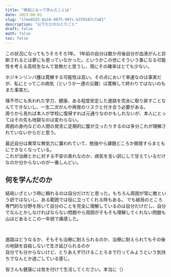 ```yaml
---
title: "病気になって学んだことは"
date: 2023-06-01
slug: "17ee0525-8a18-4075-997c-b370187c7a81"
description: "以下ただのひとりごと"
draft: false
math: false
toc: false
---
```


この状況になってもうそろそろ1年。
1年前の自分は数か月後自分が血液がんと診断されるとは夢にも思っていなかった。というかこの世にそういう事になる可能性を考える高校生なんて皆無だと思うし、現にその確率はとても少ない。  
  
ホジキンリンパ腫は寛解する可能性は高い。その点において幸運なのは事実だが、私にとってこの病気（というか一連の災難）は寛解して終わりではないのもまた事実だ。  

理不尽にも失われた学力、健康、ある程度安定した進路を完全に取り戻すことなんてできないし、一生二次がんや再発のリスクと付き合う必要がある。  
周りから見れば本人が学校に復帰すれば元通りなのかもしれないが、本人にとってはその先も地獄なのは変わらない。  
周囲の身内などの人間の発言に定期的に腹が立ったりするのは多分これが理解されていないからだと思う。  

最近自分は異常な無気力に襲われていて、勉強やら課題どころか開発すらまともにできなくなっている。  
これが治療とかに対する不安の表れなのか、病気を言い訳にして甘えているだけなのか分からないのが一番しんどい。  


## 何を学んだのか
結局いざという時に頼れるのは自分だけだと思った。もちろん周囲が常に敵という訳ではないし、ある範囲では役に立ってくれる時もある。
でも結局のところ専門的な分野を除いて自分のことを完全に理解しているのは自分だけだし、自分でなんとかしなければならない問題やら周囲がそもそも理解してくれない問題も山ほどあるとこの一年弱で痛感した。  

<br>

進路はどうなるか、そもそも治療に耐えられるのか、治療に耐えられてもその後の地獄を自殺しないで生き延びられるのか  
自分でも分からないけど、とりあえず行けることろまで行ってみようという気持ちでなんとか過ごしている感じ。  

皆さんも健康には気を付けて生活してください。本当に（）
